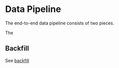 # Data Pipeline


The end-to-end data pipeline consists of two pieces.

The



## Backfill

See [backfill](./backfill.md)

<br>

